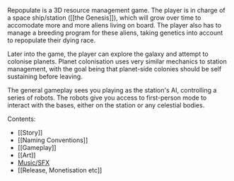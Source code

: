 Repopulate is a 3D resource management game. The player is in charge of a space ship/station ([[the Genesis]]), which will grow over time to accomodate more and more aliens living on board. The player also has to manage a breeding program for these aliens, taking genetics into account to repopulate their dying race.

Later into the game, the player can explore the galaxy and attempt to colonise planets. Planet colonisation uses very similar mechanics to station management, with the goal being that planet-side colonies should be self sustaining before leaving.

The general gameplay sees you playing as the station's AI, controlling a series of robots. The robots give you access to first-person mode to interact with the bases, either on the station or any celestial bodies.

Contents:
- [[Story]]
- [[Naming Conventions]]
- [[Gameplay]]
- [[Art]]
- [Music/SFX](Music%20SFX)
- [[Release, Monetisation etc]]